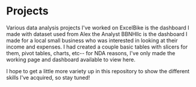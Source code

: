 # Projects
 Various data analysis projects I've worked on
ExcelBike is the dashboard I made with dataset used from Alex the Analyst
BBNHllc is the dashboard I made for a local small business who was interested in looking at their income and expenses. I had created a couple basic tables with slicers for them, pivot tables, charts, etc-- for NDA reasons, I've only made the working page and dashboard available to view here.

I hope to get a little more variety up in this repository to show the different skills I've acquired, so stay tuned!
